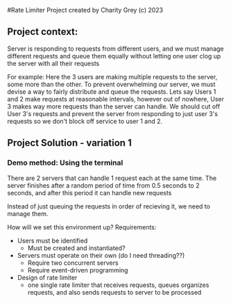 #Rate Limiter Project
created by Charity Grey (c) 2023
## Project context:

Server is responding to requests from different users, and we must manage different requests and queue them equally without letting one user clog up the server with all their requests


For example:
Here the 3 users are making multiple requests to the server, some more than the other. To prevent overwhelming our server, we must devise a way to fairly distribute and queue the requests. Lets say Users 1 and 2 make requests at reasonable intervals, however out of nowhere, User 3 makes way more requests than the server can handle. We should cut off User 3's requests and prevent the server from responding to just user 3's requests so we don't block off service to user 1 and 2.


## Project Solution - variation 1
### Demo method: Using the terminal

There are 2 servers that can handle 1 request each at the same time.
The server finishes after a random period of time from 0.5 seconds to 2 seconds, and after this period it can handle new requests 

Instead of just queuing the requests in order of recieving it, we need to manage them.

How will we set this environment up?
Requirements: 
- Users must be identified
   - Must be created and instantiated?
- Servers must operate on their own (do I need threading??)
   - Require two concurrent servers
   - Require event-driven programming
- Design of rate limiter
   - one single rate limiter that receives requests, queues organizes requests, and also sends requests to server to be processed
